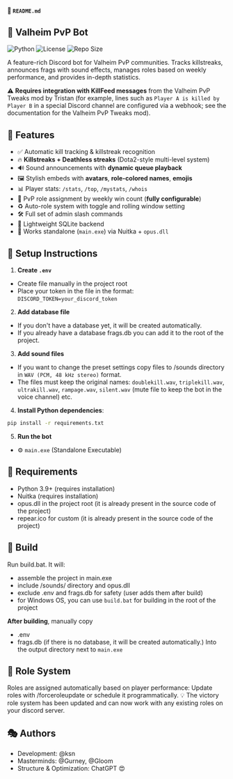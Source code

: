 #### 📄 `README.md`
## 🤖 Valheim PvP Bot

![Python](https://img.shields.io/badge/Python-3.9-blue)
![License](https://img.shields.io/github/license/ksenobite/valheim_bot)
![Repo Size](https://img.shields.io/github/repo-size/ksenobite/valheim_bot)

A feature-rich Discord bot for Valheim PvP communities. Tracks killstreaks, announces frags with sound effects, manages roles based on weekly performance, and provides in-depth statistics.

⚠️ **Requires integration with KillFeed messages** from the Valheim PvP Tweaks mod by Tristan (for example, lines such as `Player A is killed by Player B` in a special Discord channel are configured via a webhook; see the documentation for the Valheim PvP Tweaks mod).

## 🎨 Features
- ✅ Automatic kill tracking & killstreak recognition
- 🔥 **Killstreaks + Deathless streaks** (Dota2-style multi-level system)
- 🔊 Sound announcements with **dynamic queue playback**
- 🖼️ Stylish embeds with **avatars**, **role-colored names**, **emojis**
- 📊 Player stats: `/stats`, `/top`, `/mystats`, `/whois`
- 👑 PvP role assignment by weekly win count (**fully configurable**)
- ♻️ Auto-role system with toggle and rolling window setting
- 🛠 Full set of admin slash commands
- 💾 Lightweight SQLite backend
- 🧱 Works standalone (`main.exe`) via Nuitka + `opus.dll`

## 🧰 Setup Instructions
1. **Create `.env`** 
- Create file manually in the project root
- Place your token in the file in the format: `DISCORD_TOKEN=your_discord_token`
2. **Add database file**
- If you don't have a database yet, it will be created automatically.
- If you already have a database frags.db you can add it to the root of the project.
3. **Add sound files** 
- If you want to change the preset settings copy files to /sounds directory in `WAV (PCM, 48 kHz stereo)` format.
- The files must keep the original names:
        ```doublekill.wav```, ```triplekill.wav```, ```ultrakill.wav```, ```rampage.wav```, ```silent.wav``` (mute file to keep the bot in the voice channel) etc.
4. **Install Python dependencies**:
```bash
pip install -r requirements.txt
```
5. **Run the bot**
- ⚙️ `main.exe` (Standalone Executable)

## 🧱 **Requirements**
- Python 3.9+ (requires installation)
- Nuitka (requires installation)
- opus.dll in the project root (it is already present in the source code of the project)
- repear.ico for custom  (it is already present in the source code of the project)

## 🔨 **Build**
Run build.bat. It will:
- assemble the project in main.exe
- include /sounds/ directory and opus.dll
- exclude .env and frags.db for safety (user adds them after build)
- for Windows OS, you can use `build.bat` for building in the root of the project

**After building**, manually copy
- .env
- frags.db (if there is no database, it will be created automatically.)
Into the output directory next to `main.exe`

## 👑 **Role System**
Roles are assigned automatically based on player performance:
Update roles with /forceroleupdate or schedule it programmatically.
💡 The victory role system has been updated and can now work with any existing roles on your discord server.

## 🎭 **Authors**
- Development: @ksn
- Masterminds: @Gurney, @Gloom
- Structure & Optimization: ChatGPT 😍